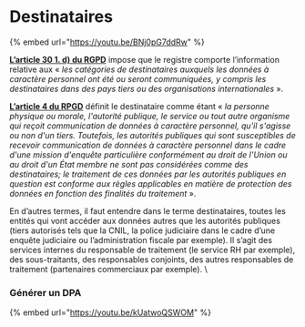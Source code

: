 # Destinataires

{% embed url="https://youtu.be/BNj0pG7ddRw" %}

[**L’article 30 1. d) du RGPD**](https://www.cnil.fr/fr/reglement-europeen-protection-donnees/chapitre4) impose que le registre comporte l’information relative aux « _les catégories de destinataires auxquels les données à caractère personnel ont été ou seront communiquées, y compris les destinataires dans des pays tiers ou des organisations internationales_ ».

[**L’article 4 du RPGD**](https://www.cnil.fr/fr/reglement-europeen-protection-donnees/chapitre1) définit le destinataire comme étant « _la personne physique ou morale, l'autorité publique, le service ou tout autre organisme qui reçoit communication de données à caractère personnel, qu'il s'agisse ou non d'un tiers. Toutefois, les autorités publiques qui sont susceptibles de recevoir communication de données à caractère personnel dans le cadre d'une mission d'enquête particulière conformément au droit de l'Union ou au droit d'un État membre ne sont pas considérées comme des destinataires; le traitement de ces données par les autorités publiques en question est conforme aux règles applicables en matière de protection des données en fonction des finalités du traitement_ ».&#x20;

En d’autres termes, il faut entendre dans le terme destinataires, toutes les entités qui vont accéder aux données autres que les autorités publiques (tiers autorisés tels que la CNIL, la police judiciaire dans le cadre d’une enquête judiciaire ou l’administration fiscale par exemple). Il s’agit des services internes du responsable de traitement (le service RH par exemple), des sous-traitants, des responsables conjoints, des autres responsables de traitement (partenaires commerciaux par exemple). \


### Générer un DPA



{% embed url="https://youtu.be/kUatwoQSWOM" %}

